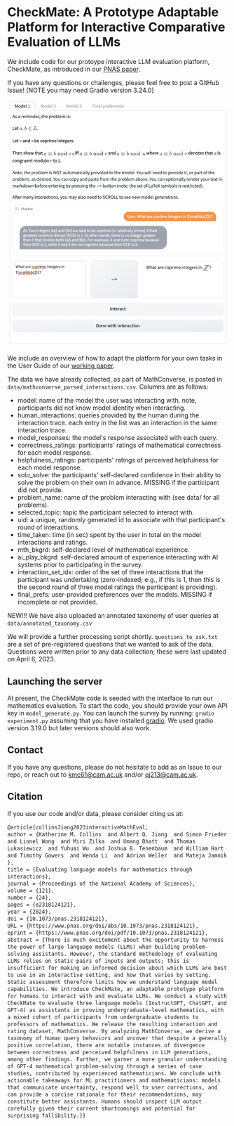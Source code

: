 # CheckMate: A Prototype Adaptable Platform for Interactive Comparative Evaluation of LLMs 

We include code for our protoype interactive LLM evaluation platform, CheckMate, as introduced in our [PNAS paper](https://www.pnas.org/doi/10.1073/pnas.2318124121). 

If you have any questions or challenges, please feel free to post a GitHub Issue! [NOTE you may need Gradio version 3.24.0]

![Image](interface1.png)

We include an overview of how to adapt the platform for your own tasks in the User Guide of our [working paper](https://arxiv.org/abs/2306.01694).

The data we have already collected, as part of MathConverse, is posted in ``data/mathconverse_parsed_interactions.csv``. Columns are as follows: 
* model: name of the model the user was interacting with. note, participants did not know model identity when interacting.
* human_interactions: queries provided by the human during the interaction trace. each entry in the list was an interaction in the same interaction trace.
* model_responses: the model's response associated with each query. 
* correctness_ratings: participants' ratings of mathematical correctness for each model response.
* helpfulness_ratings: participants' ratings of perceived helpfulness for each model response.
* solo_solve: the participants' self-declared confidence in their ability to solve the problem on their own in advance. MISSING if the participant did not provide.
* problem_name: name of the problem interacting with (see data/ for all problems). 
* selected_topic: topic the participant selected to interact with. 
* uid: a unique, randomly generated id to associate with that participant's round of interactions.
* time_taken: time (in sec) spent by the user in total on the model interactions and ratings.
* mth_bkgrd: self-declared level of mathematical experience.
* ai_play_bkgrd: self-declared amount of experience interacting with AI systems prior to participating in the survey.
* interaction_set_idx: order of the set of three interactions that the participant was undertaking (zero-indexed; e.g., if this is 1, then this is the second round of three model ratings the participant is providing). 
* final_prefs: user-provided preferences over the models. MISSING if incomplete or not provided.

NEW!!! We have also uploaded an annotated taxonomy of user queries at ``data/annotated_taxonomy.csv``

We will provide a further processing script shortly. ``questions_to_ask.txt`` are a set of pre-registered questions that we wanted to ask of the data. Questions were written prior to any data collection; these were last updated on April 6, 2023.

## Launching the server
At present, the CheckMate code is seeded with the interface to run our mathematics evaluation. To start the code, you should provide your own API key in ``model_generate.py``. You can launch the survey by running: ``gradio experiment.py`` assuming that you have installed [gradio](https://gradio.app/). We used gradio version 3.19.0 but later versions should also work.

## Contact
If you have any questions, please do not hesitate to add as an Issue to our repo, or reach out to kmc61@cam.ac.uk and/or qj213@cam.ac.uk.

## Citation
If you use our code and/or data, please consider citing us at: 
```
@article{collinsJiang2023interactiveMathEval,
author = {Katherine M. Collins  and Albert Q. Jiang  and Simon Frieder  and Lionel Wong  and Miri Zilka  and Umang Bhatt  and Thomas Lukasiewicz  and Yuhuai Wu  and Joshua B. Tenenbaum  and William Hart  and Timothy Gowers  and Wenda Li  and Adrian Weller  and Mateja Jamnik },
title = {Evaluating language models for mathematics through interactions},
journal = {Proceedings of the National Academy of Sciences},
volume = {121},
number = {24},
pages = {e2318124121},
year = {2024},
doi = {10.1073/pnas.2318124121},
URL = {https://www.pnas.org/doi/abs/10.1073/pnas.2318124121},
eprint = {https://www.pnas.org/doi/pdf/10.1073/pnas.2318124121},
abstract = {There is much excitement about the opportunity to harness the power of large language models (LLMs) when building problem-solving assistants. However, the standard methodology of evaluating LLMs relies on static pairs of inputs and outputs; this is insufficient for making an informed decision about which LLMs are best to use in an interactive setting, and how that varies by setting. Static assessment therefore limits how we understand language model capabilities. We introduce CheckMate, an adaptable prototype platform for humans to interact with and evaluate LLMs. We conduct a study with CheckMate to evaluate three language models (InstructGPT, ChatGPT, and GPT-4) as assistants in proving undergraduate-level mathematics, with a mixed cohort of participants from undergraduate students to professors of mathematics. We release the resulting interaction and rating dataset, MathConverse. By analyzing MathConverse, we derive a taxonomy of human query behaviors and uncover that despite a generally positive correlation, there are notable instances of divergence between correctness and perceived helpfulness in LLM generations, among other findings. Further, we garner a more granular understanding of GPT-4 mathematical problem-solving through a series of case studies, contributed by experienced mathematicians. We conclude with actionable takeaways for ML practitioners and mathematicians: models that communicate uncertainty, respond well to user corrections, and can provide a concise rationale for their recommendations, may constitute better assistants. Humans should inspect LLM output carefully given their current shortcomings and potential for surprising fallibility.}}
```
